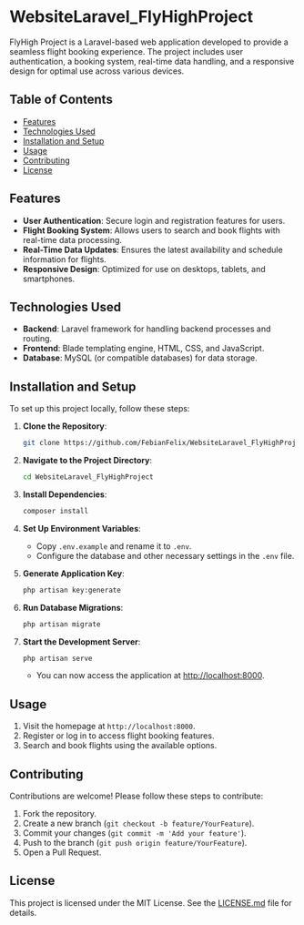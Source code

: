 # WebsiteLaravel_FlyHighProject

FlyHigh Project is a Laravel-based web application developed to provide a seamless flight booking experience. The project includes user authentication, a booking system, real-time data handling, and a responsive design for optimal use across various devices.

## Table of Contents

- [Features](#features)
- [Technologies Used](#technologies-used)
- [Installation and Setup](#installation-and-setup)
- [Usage](#usage)
- [Contributing](#contributing)
- [License](#license)

## Features

- **User Authentication**: Secure login and registration features for users.
- **Flight Booking System**: Allows users to search and book flights with real-time data processing.
- **Real-Time Data Updates**: Ensures the latest availability and schedule information for flights.
- **Responsive Design**: Optimized for use on desktops, tablets, and smartphones.

## Technologies Used

- **Backend**: Laravel framework for handling backend processes and routing.
- **Frontend**: Blade templating engine, HTML, CSS, and JavaScript.
- **Database**: MySQL (or compatible databases) for data storage.

## Installation and Setup

To set up this project locally, follow these steps:

1. **Clone the Repository**:
   ```bash
   git clone https://github.com/FebianFelix/WebsiteLaravel_FlyHighProject.git
   ```

2. **Navigate to the Project Directory**:
   ```bash
   cd WebsiteLaravel_FlyHighProject
   ```

3. **Install Dependencies**:
   ```bash
   composer install
   ```

4. **Set Up Environment Variables**:
   - Copy `.env.example` and rename it to `.env`.
   - Configure the database and other necessary settings in the `.env` file.

5. **Generate Application Key**:
   ```bash
   php artisan key:generate
   ```

6. **Run Database Migrations**:
   ```bash
   php artisan migrate
   ```

7. **Start the Development Server**:
   ```bash
   php artisan serve
   ```
   - You can now access the application at [http://localhost:8000](http://localhost:8000).

## Usage

1. Visit the homepage at `http://localhost:8000`.
2. Register or log in to access flight booking features.
3. Search and book flights using the available options.

## Contributing

Contributions are welcome! Please follow these steps to contribute:

1. Fork the repository.
2. Create a new branch (`git checkout -b feature/YourFeature`).
3. Commit your changes (`git commit -m 'Add your feature'`).
4. Push to the branch (`git push origin feature/YourFeature`).
5. Open a Pull Request.

## License

This project is licensed under the MIT License. See the [LICENSE.md](LICENSE.md) file for details.
